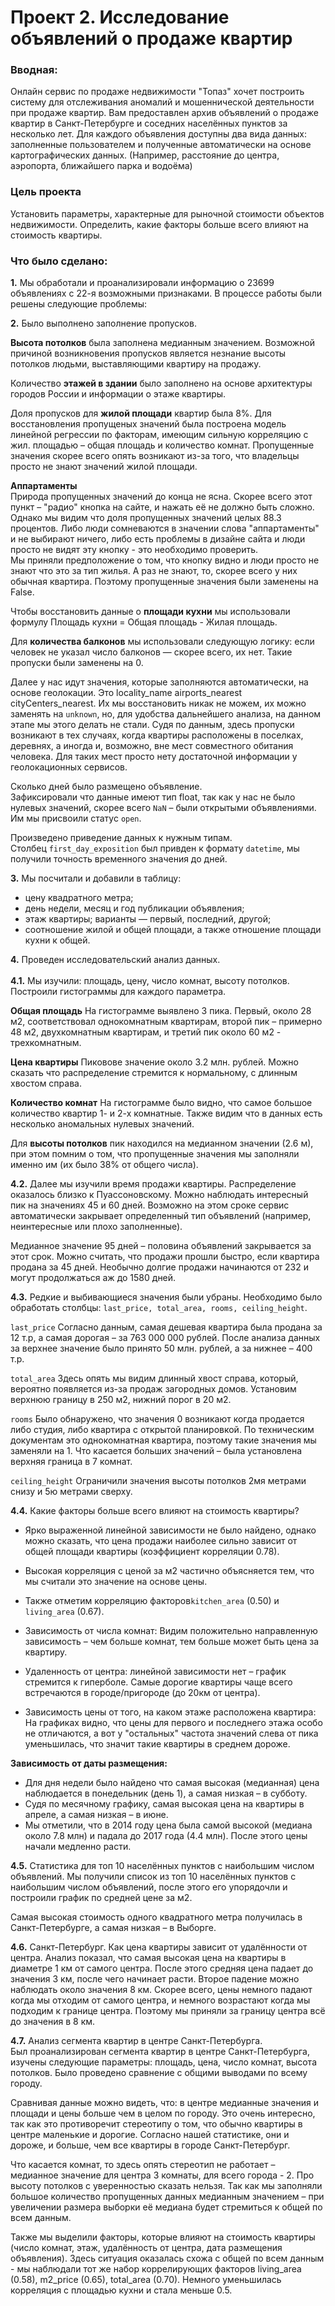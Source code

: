 # Проект 2. Исследование объявлений о продаже квартир

### Вводная: 
Онлайн сервис по продаже недвижимости "Топаз" хочет построить систему для отслеживания аномалий и мошеннической деятельности при продаже квартир.
Вам предоставлен архив объявлений о продаже квартир в Санкт-Петербурге и соседних населённых пунктов за несколько лет. Для каждого объявления доступны два вида данных: заполненные пользователем и полученные автоматически на основе картографических данных. (Например, расстояние до центра, аэропорта, ближайшего парка и водоёма)

### Цель проекта 
Установить параметры, характерные для рыночной стоимости объектов недвижимости. Определить, какие факторы больше всего влияют на стоимость квартиры.

### Что было сделано:
**1.** Мы обработали и проанализировали информацию о 23699 объявлениях с 22-я возможными признаками. В процессе работы были решены следующие проблемы:<br>

**2.** Было выполнено заполнение пропусков. <br>

**Высота потолков** была заполнена медианным значением. Возможной причиной возникновения пропусков является незнание высоты потолков людьми, выставляющими квартиру на продажу.

Количество **этажей в здании** было заполнено на основе архитектуры городов России и информации о этаже квартиры.

Доля пропусков для **жилой площади** квартир была 8%. Для восстановления пропущеных значений была построена модель линейной регрессии по факторам, имеющим сильную корреляцию с жил. площадью – общая площадь и количество комнат.
Пропущенные значения скорее всего опять возникают из-за того, что владельцы просто не знают значений жилой площади.

**Аппартаменты**<br>
Природа пропущенных значений до конца не ясна. Cкорее всего этот пункт – "радио" кнопка на сайте, и нажать её не должно быть сложно. Однако мы видим что доля пропущенных значений целых 88.3 процентов. Либо люди сомневаются в значении слова "аппартаменты" и не выбирают ничего, либо есть проблемы в дизайне сайта и люди просто не видят эту кнопку - это необходимо проверить.  
Мы приняли предположение о том, что кнопку видно и люди просто не знают что это за тип жилья. А раз не знают, то, скорее всего у них обычная квартира. Поэтому пропущенные значения были заменены на False.

Чтобы восстановить данные о **площади кухни** мы использовали формулу Площадь кухни = Общая площадь - Жилая площадь. 

Для **количества балконов** мы использовали следующую логику: если человек не указал число балконов — скорее всего, их нет. Такие пропуски были заменены на 0.

Далее у нас идут значения, которые заполняются автоматически, на основе геолокации. Это locality_name    airports_nearest    cityCenters_nearest. Их мы восстановить никак не можем, их можно заменять на `unknown`, но, для удобства дальнейшего анализа, на данном этапе мы этого делать не стали.
Судя по данным, здесь пропуски возникают в тех случаях, когда квартиры расположены в поселках, деревнях, а иногда и, возможно, вне мест совместного обитания человека. Для таких мест просто нету достаточной информации у геолокационных сервисов.

Сколько дней было размещено объявление. <br>
Зафиксировали что данные имеют тип float, так как у нас не было нулевых значений, скорее всего `NaN` – были открытыми объявлениями. Им мы присвоили статус `open`.

Произведено приведение данных к нужным типам.  <br>
Столбец `first_day_exposition` был привден к формату `datetime`, мы получили точность временного значения до дней.

**3.** Мы посчитали и добавили в таблицу:
- цену квадратного метра;
- день недели, месяц и год публикации объявления;
- этаж квартиры; варианты — первый, последний, другой;
- соотношение жилой и общей площади, а также отношение площади кухни к общей.

**4.** Проведен исследовательский анализ данных.  
<br>
**4.1.** Мы изучили: площадь, цену, число комнат, высоту потолков. Построили гистограммы для каждого параметра.

**Общая площадь**
На гистограмме выявлено 3 пика. Первый, около 28 м2, соответствовал однокомнатным квартирам, второй пик – примерно 48 м2,  двухкомнатным квартирам, и третий пик около 60 м2 - трехкомнатным.

**Цена квартиры**
Пиковове значение около 3.2 млн. рублей. Можно сказать что распределение стремится к нормальному, с длинным хвостом справа.

**Количество комнат**
На гистограмме было видно, что самое большое количество квартир 1- и 2-х комнатные. Также видим что в данных есть несколько аномальных нулевых значений.

Для **высоты потолков** пик находился на медианном значении (2.6 м), при этом помним о том, что пропущенные значения мы заполняли именно им (их было 38% от общего числа). 

**4.2.** Далее мы изучили время продажи квартиры. Распределение оказалось близко к Пуассоновскому. Можно наблюдать интересный пик на значениях 45 и 60 дней. Возможно на этом сроке сервис автоматически закрывает определенный тип объявлений (например, неинтересные или плохо заполненные).

Медианное значение 95 дней – половина объявлений закрывается за этот срок. Можно считать, что продажи прошли быстро, если квартира продана за 45 дней. Необычно долгие продажи начинаются от 232 и могут продолжаться аж до 1580 дней.

**4.3.** Редкие и выбивающиеся значения были убраны. 
Необходимо было обработать столбцы: `last_price, total_area, rooms, ceiling_height`.

`last_price`
Согласно данным, самая дешевая квартира была продана за 12 т.р, а самая дорогая – за 763 000 000 рублей.
После анализа данных за верхнее значение было принято 50 млн. рублей, а за нижнее – 400 т.р. 

`total_area`
Здесь опять мы видим длинный хвост справа, который, вероятно появляется из-за продаж загородных домов. Установим верхнюю границу в 250 м2, нижний порог в 20 м2.

`rooms`
Было обнаружено, что значения 0 возникают когда продается либо студия, либо квартира с открытой планировкой. По техническим документам это однокомнатная квартира, поэтому такие значения мы заменяли на 1.
Что касается больших значений – была установлена верхняя граница в 7 комнат.

`ceiling_height`
Ограничили значения высоты потолков 2мя метрами снизу и 5ю метрами сверху.

**4.4.** Какие факторы больше всего влияют на стоимость квартиры?

* Ярко выраженной линейной зависимости не было найдено, однако можно сказать, что цена продажи наиболее сильно зависит от общей площади квартиры (коэффициент корреляции 0.78).  

* Высокая корреляция с ценой за м2 частично объясняется тем, что мы считали это значение на основе цены.
* Также отметим корреляцию факторов`kitchen_area` (0.50) и `living_area` (0.67).

* Зависимость от числа комнат:
    Видим положительно направленную зависимость – чем больше комнат, тем больше может быть цена за квартиру.

* Удаленность от центра: 
    линейной зависимости нет – график стремится к гиперболе. Самые дорогие квартиры чаще всего встречаются в городе/пригороде (до 20км от центра).

* Зависимость цены от того, на каком этаже расположена квартира: 
    На графиках видно, что цены для первого и последнего этажа особо не отличаются, а вот у "остальных" частота значений слева от пика уменьшилась, что значит такие квартиры в среднем дороже.

**Зависимость от даты размещения:**
- Для дня недели было найдено что самая высокая (медианная) цена наблюдается в понедельник (день 1), а самая низкая – в субботу.
- Судя по месячному графику, самая высокая цена на квартиры в апреле, а самая низкая – в июне.
- Мы отметили, что в 2014 году цена была самой высокой (медиана около 7.8 млн) и падала до 2017 года (4.4 млн). После этого цены начали медленно расти.

**4.5.** Статистика для топ 10 населённых пунктов с наибольшим числом объявлений.
Мы получили список из топ 10 населённых пунктов с наибольшим числом объявлений, после этого его упорядочли и построили график по средней цене за м2.

Самая высокая стоимость одного квадратного метра получилась в Санкт-Петербурге, а самая низкая – в Выборге.

**4.6.** Санкт-Петербург. Как цена квартиры зависит от удалённости от центра.
Анализ показал, что самая высокая цена на квартиры в диаметре 1 км от самого центра. После этого средняя цена падает до значения 3 км, после чего начинает расти. Второе падение можно наблюдать около значения 8 км. Скорее всего, цены немного падают когда мы отходим от самого центра, и немного возрастают когда мы подходим к границе центра. Поэтому мы приняли за границу центра всё до значения в 8 км.

**4.7.** Анализ сегмента квартир в центре Санкт-Петербурга.  
Был проанализирован сегмента квартир в центре Санкт-Петербурга, изучены следующие параметры: площадь, цена, число комнат, высота потолков. Было проведено сравнение с общими выводами по всему городу.

Сравнивая данные можно видеть, что: в центре медианные значения и площади и цены больше чем в целом по городу.
Это очень интересно, так как это противоречит стереотипу о том, что обычно квартиры в центре маленькие и дорогие. Согласно нашей статистике, они и дороже, и больше, чем все квартиры в городе Санкт-Петербург.

Что касается комнат, то здесь опять стереотип не работает – медианное значение для центра 3 комнаты, для всего города - 2.
Про высоту потолков с уверенностью сказать нельзя. Так как мы заполняли большое количество пропущенных данных медианным значением – при увеличении размера выборки её медиана будет стремиться к общей по всем данным. 

Также мы выделили факторы, которые влияют на стоимость квартиры (число комнат, этаж, удалённость от центра, дата размещения объявления).
Здесь ситуация оказалась схожа с общей по всем данным - мы наблюдали тот же набор коррелирующих факторов living_area (0.58), m2_price (0.65), total_area (0.70). Немного уменьшилась корреляция с площадью кухни и стала меньше 0.5.
</br>